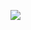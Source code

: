 ![](https://komarev.com/ghpvc/?username=20waystokillsomeone&style=flat-square&color=020202&label=views) 
